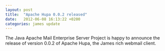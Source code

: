```yaml
---
layout: post
title:  "Apache Hupa 0.0.2 released"
date:   2012-06-08 16:13:22 +0200
categories: james update
---
```


The Java Apache Mail Enterprise Server Project is happy to announce the release of version 0.0.2 of Apache Hupa, the
James rich webmail client.